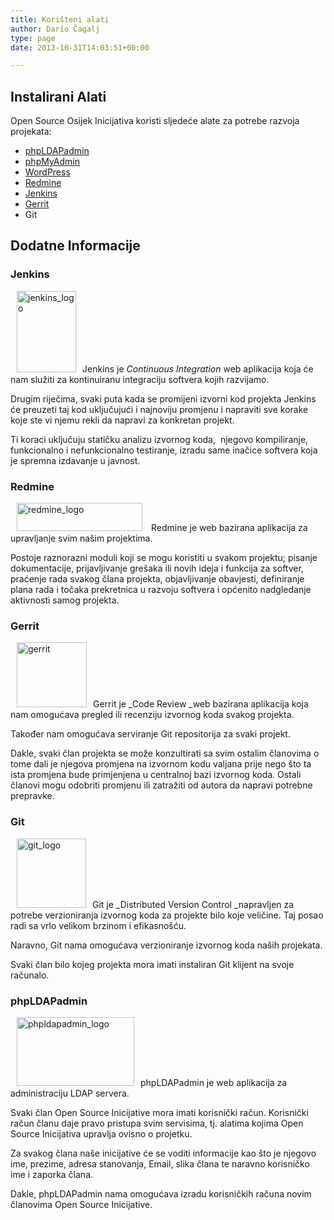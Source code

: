 ```yaml
---
title: Korišteni alati
author: Dario Čagalj
type: page
date: 2013-10-31T14:03:51+00:00

---
```

<!--:en-->

## Instalirani Alati

Open Source Osijek Inicijativa koristi sljedeće alate za potrebe razvoja projekata:

  * <a title="phpLDAPadmin" href="https://www.opensource-osijek.org/phpldapadmin" target="_blank">phpLDAPadmin</a>
  * <a title="phpMyAdmin" href="https://www.opensource-osijek.org/phpmyadmin" target="_blank">phpMyAdmin</a>
  * <a title="https://www.opensource-osijek.org/wordpress" href="WordPress" target="_blank">WordPress</a>
  * <a title="Redmine" href="https://www.opensource-osijek.org/redmine" target="_blank">Redmine</a>
  * <a title="Jenkins" href="https://www.opensource-osijek.org/jenkins" target="_blank">Jenkins</a>
  * <a title="Gerrit" href="https://www.opensource-osijek.org/gerrit" target="_blank">Gerrit</a>
  * Git

## Dodatne Informacije

### Jenkins

<a href="https://i1.wp.com/www.opensource-osijek.org/wordpress/wp-content/uploads/2013/11/jenkins_logo.png?ssl=1" data-rel="lightbox-0" title=""><img class="wp-image-271 alignleft" style="margin-left: 10px; margin-right: 10px;" alt="jenkins_logo" src="https://i1.wp.com/www.opensource-osijek.org/wordpress/wp-content/uploads/2013/11/jenkins_logo.png?resize=95%2C130&#038;ssl=1" width="95" height="130" srcset="https://i1.wp.com/www.opensource-osijek.org/wordpress/wp-content/uploads/2013/11/jenkins_logo.png?w=223&ssl=1 223w, https://i1.wp.com/www.opensource-osijek.org/wordpress/wp-content/uploads/2013/11/jenkins_logo.png?resize=217%2C300&ssl=1 217w" sizes="(max-width: 95px) 100vw, 95px" data-recalc-dims="1" /></a>Jenkins je _Continuous Integration_ web aplikacija koja će nam služiti za kontinuiranu integraciju softvera kojih razvijamo.

Drugim riječima, svaki puta kada se promijeni izvorni kod projekta Jenkins će preuzeti taj kod uključujući i najnoviju promjenu i napraviti sve korake koje ste vi njemu rekli da napravi za konkretan projekt.

Ti koraci uključuju statičku analizu izvornog koda,  njegovo kompiliranje, funkcionalno i nefunkcionalno testiranje, izradu same inačice softvera koja je spremna izdavanje u javnost.

### Redmine

<a href="https://i1.wp.com/www.opensource-osijek.org/wordpress/wp-content/uploads/2013/10/redmine_logo.png?ssl=1" data-rel="lightbox-1" title=""><img class="wp-image-269 alignleft" style="margin-left: 10px; margin-right: 10px;" alt="redmine_logo" src="https://i1.wp.com/www.opensource-osijek.org/wordpress/wp-content/uploads/2013/10/redmine_logo.png?resize=201%2C45&#038;ssl=1" width="201" height="45" srcset="https://i1.wp.com/www.opensource-osijek.org/wordpress/wp-content/uploads/2013/10/redmine_logo.png?w=479&ssl=1 479w, https://i1.wp.com/www.opensource-osijek.org/wordpress/wp-content/uploads/2013/10/redmine_logo.png?resize=300%2C67&ssl=1 300w" sizes="(max-width: 201px) 100vw, 201px" data-recalc-dims="1" /></a> Redmine je web bazirana aplikacija za upravljanje svim našim projektima.

Postoje raznorazni moduli koji se mogu koristiti u svakom projektu; pisanje dokumentacije, prijavljivanje grešaka ili novih ideja i funkcija za softver, praćenje rada svakog člana projekta, objavljivanje obavjesti, definiranje plana rada i točaka prekretnica u razvoju softvera i općenito nadgledanje aktivnosti samog projekta.

### Gerrit

<a href="https://i2.wp.com/www.opensource-osijek.org/wordpress/wp-content/uploads/2013/10/gerrit.png?ssl=1" data-rel="lightbox-2" title=""><img class="wp-image-177 alignleft" style="margin-left: 10px; margin-right: 10px;" alt="gerrit" src="https://i2.wp.com/www.opensource-osijek.org/wordpress/wp-content/uploads/2013/10/gerrit.png?resize=112%2C104&#038;ssl=1" width="112" height="104" data-recalc-dims="1" /></a>Gerrit je _Code Review _web bazirana aplikacija koja nam omogućava pregled ili recenziju izvornog koda svakog projekta.

Također nam omogućava serviranje Git repositorija za svaki projekt.

Dakle, svaki član projekta se može konzultirati sa svim ostalim članovima o tome dali je njegova promjena na izvornom kodu valjana prije nego što ta ista promjena bude primjenjena u centralnoj bazi izvornog koda. Ostali članovi mogu odobriti promjenu ili zatražiti od autora da napravi potrebne prepravke.

### Git

<a href="https://i2.wp.com/www.opensource-osijek.org/wordpress/wp-content/uploads/2013/10/git.png?ssl=1" data-rel="lightbox-3" title=""><img class="wp-image-178 alignleft" style="margin-left: 10px; margin-right: 10px;" alt="git_logo" src="https://i2.wp.com/www.opensource-osijek.org/wordpress/wp-content/uploads/2013/10/git.png?resize=111%2C111&#038;ssl=1" width="111" height="111" srcset="https://i2.wp.com/www.opensource-osijek.org/wordpress/wp-content/uploads/2013/10/git.png?w=420&ssl=1 420w, https://i2.wp.com/www.opensource-osijek.org/wordpress/wp-content/uploads/2013/10/git.png?resize=150%2C150&ssl=1 150w, https://i2.wp.com/www.opensource-osijek.org/wordpress/wp-content/uploads/2013/10/git.png?resize=300%2C300&ssl=1 300w" sizes="(max-width: 111px) 100vw, 111px" data-recalc-dims="1" /></a>Git je _Distributed Version Control _napravljen za potrebe verzioniranja izvornog koda za projekte bilo koje veličine. Taj posao radi sa vrlo velikom brzinom i efikasnošću.

Naravno, Git nama omogućava verzioniranje izvornog koda naših projekata.

Svaki član bilo kojeg projekta mora imati instaliran Git klijent na svoje računalo.

### phpLDAPadmin

<a href="https://i1.wp.com/www.opensource-osijek.org/wordpress/wp-content/uploads/2013/10/phpldapadmin_logo.png?ssl=1" data-rel="lightbox-4" title=""><img class="alignleft  wp-image-283" style="margin-left: 10px; margin-right: 10px;" alt="phpldapadmin_logo" src="https://i1.wp.com/www.opensource-osijek.org/wordpress/wp-content/uploads/2013/10/phpldapadmin_logo.png?resize=188%2C110&#038;ssl=1" width="188" height="110" srcset="https://i1.wp.com/www.opensource-osijek.org/wordpress/wp-content/uploads/2013/10/phpldapadmin_logo.png?w=336&ssl=1 336w, https://i1.wp.com/www.opensource-osijek.org/wordpress/wp-content/uploads/2013/10/phpldapadmin_logo.png?resize=300%2C175&ssl=1 300w" sizes="(max-width: 188px) 100vw, 188px" data-recalc-dims="1" /></a>phpLDAPadmin je web aplikacija za administraciju LDAP servera.

Svaki član Open Source Inicijative mora imati korisnički račun. Korisnički račun članu daje pravo pristupa svim servisima, tj. alatima kojima Open Source Inicijativa upravlja ovisno o projetku.

Za svakog člana naše inicijative će se voditi informacije kao što je njegovo ime, prezime, adresa stanovanja, Email, slika člana te naravno korisničko ime i zaporka člana.

Dakle, phpLDAPadmin nama omogućava izradu korisničkih računa novim članovima Open Source Inicijative.

<!--:-->